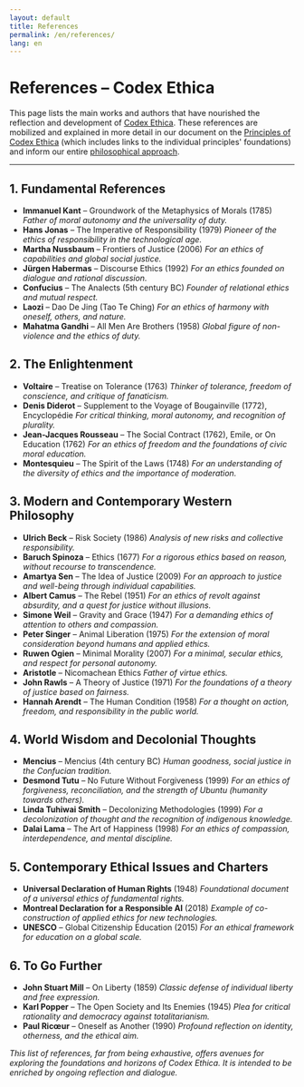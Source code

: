 ```yaml
---
layout: default
title: References
permalink: /en/references/
lang: en
---
```


# References – Codex Ethica

This page lists the main works and authors that have nourished the reflection and development of [Codex Ethica](manifesto.md). These references are mobilized and explained in more detail in our document on the [Principles of Codex Ethica](principles.md) (which includes links to the individual principles' foundations) and inform our entire [philosophical approach](philosophy.md).

---

## 1. Fundamental References

- **Immanuel Kant** – Groundwork of the Metaphysics of Morals (1785)
  _Father of moral autonomy and the universality of duty._
- **Hans Jonas** – The Imperative of Responsibility (1979)
  _Pioneer of the ethics of responsibility in the technological age._
- **Martha Nussbaum** – Frontiers of Justice (2006)
  _For an ethics of capabilities and global social justice._
- **Jürgen Habermas** – Discourse Ethics (1992)
  _For an ethics founded on dialogue and rational discussion._
- **Confucius** – The Analects (5th century BC)
  _Founder of relational ethics and mutual respect._
- **Laozi** – Dao De Jing (Tao Te Ching)
  _For an ethics of harmony with oneself, others, and nature._
- **Mahatma Gandhi** – All Men Are Brothers (1958)
  _Global figure of non-violence and the ethics of duty._

## 2. The Enlightenment

- **Voltaire** – Treatise on Tolerance (1763)
  _Thinker of tolerance, freedom of conscience, and critique of fanaticism._
- **Denis Diderot** – Supplement to the Voyage of Bougainville (1772), Encyclopédie
  _For critical thinking, moral autonomy, and recognition of plurality._
- **Jean-Jacques Rousseau** – The Social Contract (1762), Emile, or On Education (1762)
  _For an ethics of freedom and the foundations of civic moral education._
- **Montesquieu** – The Spirit of the Laws (1748)
  _For an understanding of the diversity of ethics and the importance of moderation._

## 3. Modern and Contemporary Western Philosophy

- **Ulrich Beck** – Risk Society (1986)
  _Analysis of new risks and collective responsibility._
- **Baruch Spinoza** – Ethics (1677)
  _For a rigorous ethics based on reason, without recourse to transcendence._
- **Amartya Sen** – The Idea of Justice (2009)
  _For an approach to justice and well-being through individual capabilities._
- **Albert Camus** – The Rebel (1951)
  _For an ethics of revolt against absurdity, and a quest for justice without illusions._
- **Simone Weil** – Gravity and Grace (1947)
  _For a demanding ethics of attention to others and compassion._
- **Peter Singer** – Animal Liberation (1975)
  _For the extension of moral consideration beyond humans and applied ethics._
- **Ruwen Ogien** – Minimal Morality (2007)
  _For a minimal, secular ethics, and respect for personal autonomy._
- **Aristotle** – Nicomachean Ethics
  _Father of virtue ethics._
- **John Rawls** – A Theory of Justice (1971)
  _For the foundations of a theory of justice based on fairness._
- **Hannah Arendt** – The Human Condition (1958)
  _For a thought on action, freedom, and responsibility in the public world._

## 4. World Wisdom and Decolonial Thoughts

- **Mencius** – Mencius (4th century BC)
  _Human goodness, social justice in the Confucian tradition._
- **Desmond Tutu** – No Future Without Forgiveness (1999)
  _For an ethics of forgiveness, reconciliation, and the strength of Ubuntu (humanity towards others)._
- **Linda Tuhiwai Smith** – Decolonizing Methodologies (1999)
  _For a decolonization of thought and the recognition of indigenous knowledge._
- **Dalai Lama** – The Art of Happiness (1998)
  _For an ethics of compassion, interdependence, and mental discipline._

## 5. Contemporary Ethical Issues and Charters

- **Universal Declaration of Human Rights** (1948)
  _Foundational document of a universal ethics of fundamental rights._
- **Montreal Declaration for a Responsible AI** (2018)
  _Example of co-construction of applied ethics for new technologies._
- **UNESCO** – Global Citizenship Education (2015)
  _For an ethical framework for education on a global scale._

## 6. To Go Further

- **John Stuart Mill** – On Liberty (1859)
  _Classic defense of individual liberty and free expression._
- **Karl Popper** – The Open Society and Its Enemies (1945)
  _Plea for critical rationality and democracy against totalitarianism._
- **Paul Ricœur** – Oneself as Another (1990)
  _Profound reflection on identity, otherness, and the ethical aim._

*This list of references, far from being exhaustive, offers avenues for exploring the foundations and horizons of Codex Ethica. It is intended to be enriched by ongoing reflection and dialogue.* 